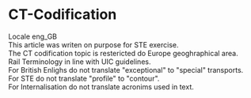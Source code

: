 # CT-Codification

Locale eng_GB <br>
This article was writen on purpose for STE exercise.<br>
The CT codification topic is restericted do Europe geoghraphical area. <br>
Rail Terminology in line with UIC guidelines.<br>
For British Enlighs do not translate "exceptional" to "special" transports. <br>
For STE do not translate "profile" to "contour". <br>
For Internalisation do not translate acronims used in text.
